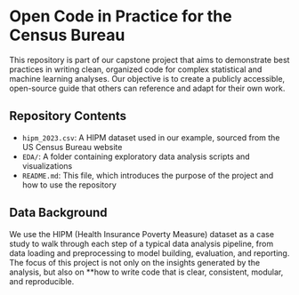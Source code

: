 # Open Code in Practice for the Census Bureau
This repository is part of our capstone project that aims to demonstrate best practices in writing clean, organized code for complex statistical and machine learning analyses. Our objective is to create a publicly accessible, open-source guide that others can reference and adapt for their own work.

## Repository Contents
- `hipm_2023.csv`: A HIPM dataset used in our example, sourced from the US Census Bureau website
- `EDA/`: A folder containing exploratory data analysis scripts and visualizations
- `README.md`: This file, which introduces the purpose of the project and how to use the repository

## Data Background
We use the HIPM (Health Insurance Poverty Measure) dataset as a case study to walk through each step of a typical data analysis pipeline, from data loading and preprocessing to model building, evaluation, and reporting. The focus of this project is not only on the insights generated by the analysis, but also on **how to write code that is clear, consistent, modular, and reproducible.
